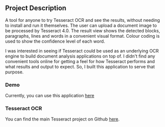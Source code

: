 ## Project Description

A tool for anyone to try Tesseract OCR and see the results, without needing to install and run it themselves. The user can upload a document image to be processed by Tesseract 4.0. The result view shows the detected blocks, paragraphs, lines and words in a convenient visual format. Colour coding is used to show the confidence level of each word.

I was interested in seeing if Tesseract could be used as an underlying OCR engine to build document analysis applications on top of. I didn't find any convenient tools online for getting a feel for how Tesseract performs and what results and output to expect. So, I built this application to serve that purpose.




### Demo

Currently, you can use this application [here](http://ec2-54-206-27-60.ap-southeast-2.compute.amazonaws.com)




### Tesseract OCR

You can find the main Tesseract project on Github [here](https://github.com/tesseract-ocr/tesseract).

